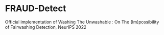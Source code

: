 # FRAUD-Detect
Official implementation of Washing The Unwashable : On The (Im)possibility of Fairwashing Detection, NeurIPS 2022
